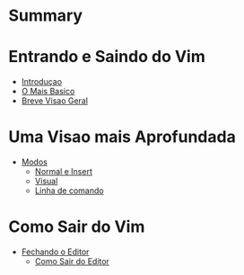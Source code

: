 # Summary

# Entrando e Saindo do Vim

- [Introduçao](./introducao.md)
- [O Mais Basico](./basico.md)
- [Breve Visao Geral](./breve-visao-geral.md)

# Uma Visao mais Aprofundada

- [Modos]()
    - [Normal e Insert](./normal-e-insert.md)
    - [Visual](./modo-visual.md)
    - [Linha de comando](./linha-de-comando.md)
  
# Como Sair do Vim

- [Fechando o Editor]()
    - [Como Sair do Editor]()